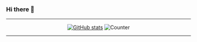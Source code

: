 ### Hi there 👋

---

<div align="center">

[![GitHub stats](https://github-readme-stats.vercel.app/api?username=f1xc0d3&count_private=true&show_icons=true&theme=dracula&border_radius=30&hide_border=true&hide_title=true)](https://github.com/anuraghazra/github-readme-stats) ![Counter](https://count.getloli.com/get/@f1xc0d3?theme=rule34)



---
